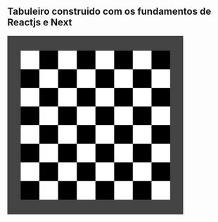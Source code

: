 <h2>Tabuleiro construido com os fundamentos de Reactjs e Next</h2>

<img src='/public/tabuleiro.png' width='400px'></img>




